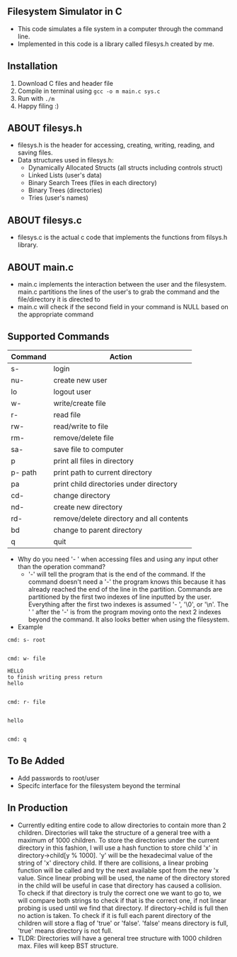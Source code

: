 Filesystem Simulator in C
-
- This code simulates a file system in a computer through the command line.
- Implemented in this code is a library called filesys.h created by me.

Installation 
-
1. Download C files and header file
2. Compile in terminal using ```gcc -o m main.c sys.c```
3. Run with ```./m```
4. Happy filing :)

ABOUT filesys.h
-
- filesys.h is the header for accessing, creating, writing, reading, and saving files.
- Data structures used in filesys.h:
  - Dynamically Allocated Structs (all structs including controls struct)
  - Linked Lists (user's data)
  - Binary Search Trees (files in each directory)
  - Binary Trees (directories)
  - Tries (user's names)
  
ABOUT filesys.c
-
- filesys.c is the actual c code that implements the functions from filsys.h library.

ABOUT main.c
-
- main.c implements the interaction between the user and the filesystem. main.c partitions the lines of the user's to grab the command and the file/directory it is directed to
- main.c will check if the second field in your command is NULL based on the appropriate command

Supported Commands
-
| Command | Action |
| ------- | ----------- |
| s-       | login       | 
| nu-      | create new user |
| lo       | logout user |
| w-       | write/create file            |
| r-        |  read file           |
| rw-        | read/write to file            |
| rm-        | remove/delete file            |
| sa-        |  save file to computer           |
| p        | print all files in directory            |
| p- path  | print path to current directory |
| pa       | print child directories under directory |
| cd-        | change directory            |
| nd-        | create new directory            |
| rd-        | remove/delete directory and all contents
| bd        | change to parent directory            |
| q        |  quit           |

- Why do you need '- ' when accessing files and using any input other than the operation command?
  - '-' will tell the program that is the end of the command. If the command doesn't need a '-' the program knows this because it has already reached the end of the line in the partition. Commands are partitioned by the first two indexes of line inputted by the user. Everything after the first two indexes is assumed '- ', '\0', or '\n'. The ' ' after the '-' is from the program moving onto the next 2 indexes beyond the command. It also looks better when using the filesystem.
- Example
```
cmd: s- root


cmd: w- file

HELLO
to finish writing press return
hello


cmd: r- file


hello


cmd: q
```

To Be Added
-
- Add passwords to root/user
- Specifc interface for the filesystem beyond the terminal

In Production
- 
- Currently editing entire code to allow directories to contain more than 2 children. Directories will take the structure of a general tree with a maximum of 1000 children. To store the directories under the current directory in this fashion, I will use a hash function to store child 'x' in directory->child[y % 1000]. 'y' will be the hexadecimal value of the string of 'x' directory child. If there are collisions, a linear probing function will be called and try the next available spot from the new 'x value. Since linear probing will be used, the name of the directory stored in the child will be useful in case that directory has caused a collision. To check if that directory is truly the correct one we want to go to, we will compare both strings to check if that is the correct one, if not linear probing is used until we find that directory. If directory->child is full then no action is taken. To check if it is full each parent directory of the children will store a flag of 'true' or 'false'. 'false' means directory is full, 'true' means directory is not full.
- TLDR: Directories will have a general tree structure with 1000 children max. Files will keep BST structure.
